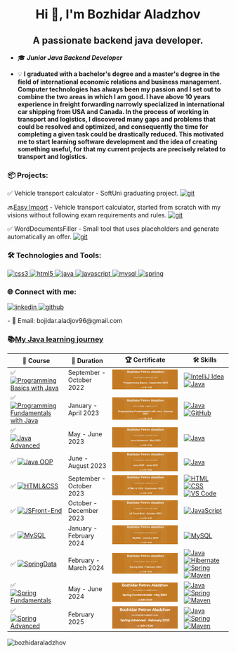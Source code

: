 <h1 align="center">Hi 👋, I'm Bozhidar Aladzhov</h1>
<h2 align="center">A passionate backend java developer.</h2>


- 🎓 ***Junior Java Backend Developer***
  
- 💡 **I graduated with a bachelor's degree and a master's degree in the field of international economic relations and business management. Computer technologies has always been my passion and I set out to combine the two areas in which I am good. I have above 10 years experience in freight forwarding narrowly specialized in international car shipping from USA and Canada. In the process of working in transport and logistics, I discovered many gaps and problems that could be resolved and optimized, and consequently the time for completing a given task could be drastically reduced. This motivated me to start learning software development and the idea of creating something useful, for that my current projects are precisely related to transport and logistics.**

<h3 align="left">📦 Projects:</h3>
<p align="left">✅ Vehicle transport calculator - SoftUni graduating project. <a href="https://github.com/BozhidarAladzhov/Vehicle-transport-calculator" target="_blank" rel="noreferrer"> <img src="https://skillicons.dev/icons?i=git" alt="git" width="30" height="30"/></a>
<p align="left">🔜<a href = "http://91.99.25.209:8080/">Easy Import</a> - Vehicle transport calculator, started from scratch with my visions without following exam requirements and rules. <a href="https://github.com/BozhidarAladzhov/EasyImport" target="_blank" rel="noreferrer"> <img src="https://skillicons.dev/icons?i=git" alt="git" width="30" height="30"/></a>
<p align="left">✅ WordDocumentsFiller</a> - Small tool that uses placeholders and generate automatically an offer. <a href="https://github.com/BozhidarAladzhov/WordDocumentsFiller" target="_blank" rel="noreferrer"> <img src="https://skillicons.dev/icons?i=git" alt="git" width="30" height="30"/></a>


<span> </span>


<h3 align="left">🛠️ Technologies and Tools:</h3>
<p align="left"> <a href="https://www.w3schools.com/css/" target="_blank" rel="noreferrer"> <img src="https://skillicons.dev/icons?i=css" alt="css3" width="40" height="40"/> </a> <a href="https://www.w3schools.com/Html/" target="_blank" rel="noreferrer"> <img src="https://skillicons.dev/icons?i=html" alt="html5" width="40" height="40"/> </a> <a href="https://www.java.com" target="_blank" rel="noreferrer"> <img src="https://skillicons.dev/icons?i=java" alt="java" width="40" height="40"/> </a> <a href="https://developer.mozilla.org/en-US/docs/Web/JavaScript" target="_blank" rel="noreferrer"> <img src="https://skillicons.dev/icons?i=javascript" alt="javascript" width="40" height="40"/> </a> <a href="https://www.mysql.com/" target="_blank" rel="noreferrer"> <img src="https://skillicons.dev/icons?i=mysql" alt="mysql" width="40" height="40"/> </a> <a href="https://spring.io/" target="_blank" rel="noreferrer"> <img src="https://skillicons.dev/icons?i=spring" alt="spring" width="40" height="40"/> </a> </p>

<p align="left">

<h3 align="left">🌐 Connect with me:</h3>
<p align="left"> <a href="https://www.linkedin.com/in/bozhidar-aladzhov-90003b186/" target="_blank" rel="noreferrer"> <img src="https://skillicons.dev/icons?i=linkedin" alt="linkedin" width="40" height="40"/> </a>
<a href="https://github.com/BozhidarAladzhov" target="_blank" rel="noreferrer"> <img src="https://skillicons.dev/icons?i=git" alt="github" width="40" height="40"/> </a></p>
- 📧 Email: bojidar.aladjov96@gmail.com

<p align="left">


### 📚[My Java learning journey](https://softuni.bg/curriculum)
| 🧾 Course | 📅 Duration | 🏆 Certificate | 🛠️ Skills | 
|--------|----|----|-----|
|✅  <a href="https://softuni.bg/trainings/3868/programming-basics-with-java-september-2022" rel="nofollow"><img src="https://user-images.githubusercontent.com/101351760/225559811-ed4dc164-5dbf-42dd-aa09-3bca9bf4d1ec.png" alt="Programming Basics with Java"> </a>  | September - October 2022 | <a href="https://softuni.bg/certificates/details/143354/08db27ac" rel="nofollow"><img src="https://raw.githubusercontent.com/BozhidarAladzhov/BozhidarAladzhov/main/basics%20result.png" alt="Programming Basics with Java"> </a> |  [![IntelliJ Idea](https://skillicons.dev/icons?i=idea&theme=light)](https://www.jetbrains.com/idea/) [![Java](https://skillicons.dev/icons?i=java&theme=light)](https://www.java.com/en/) |
|✅  <a href="https://softuni.bg/trainings/3951/programming-fundamentals-with-java-january-2023" rel="nofollow"><img src="https://user-images.githubusercontent.com/101351760/229783981-48f70750-813a-46f6-8b24-d64cbb6cbd57.png" alt="Programming Fundamentals with Java"></a>| January - April 2023 | <a href="https://softuni.bg/certificates/details/169243/27c1b69d" rel="nofollow"><img src="https://raw.githubusercontent.com/BozhidarAladzhov/BozhidarAladzhov/main/fundamentals%20result.png" alt="Programming Fundamentals with Java"></a> | [![Java](https://skillicons.dev/icons?i=java&theme=light)](https://www.java.com/en/) [![GitHub](https://skillicons.dev/icons?i=github&theme=light)](https://github.com/) |
|✅ <a href="https://softuni.bg/trainings/4100/java-advanced-may-2023" rel="nofollow"><img src="https://softuni.bg/files/courses/Java_Advanced1234.jpg" alt="Java Advanced"></a>| May - June 2023 | <a href="https://softuni.bg/certificates/details/174522/267a35ba" rel="nofollow"><img src="https://raw.githubusercontent.com/BozhidarAladzhov/BozhidarAladzhov/main/java%20advanced%20result.png" alt="Java Advanced"></a> | [![Java](https://skillicons.dev/icons?i=java&theme=light)](https://www.java.com/en/) |
|✅ <a href="https://softuni.bg/trainings/4101/java-oop-june-2023" rel="nofollow"><img src="https://softuni.bg/Files/Courses/java_oop12.jpg" alt="Java OOP"></a>| June - August 2023 | <a href="https://softuni.bg/certificates/details/181411/36d8a0ee" rel="nofollow"><img src="https://raw.githubusercontent.com/BozhidarAladzhov/BozhidarAladzhov/main/java%20oop%20result.png" alt="Java OOP"></a>| [![Java](https://skillicons.dev/icons?i=java&theme=light)](https://www.java.com/en/) |
|✅ <a href="https://softuni.bg/trainings/4239/html-and-css-september-2023" rel="nofollow"><img src="https://softuni.bg/files/courses/html_css12.jpg" alt="HTML&CSS"></a>| September - October 2023 | <a href="https://softuni.bg/certificates/details/190683/15f929a6" rel="nofollow"><img src="https://raw.githubusercontent.com/BozhidarAladzhov/BozhidarAladzhov/main/html%20css%20result.png"></a> | [![HTML](https://skillicons.dev/icons?i=html&theme=light)](https://en.wikipedia.org/wiki/HTML) [![CSS](https://skillicons.dev/icons?i=css&theme=light)](https://en.wikipedia.org/wiki/CSS) [![VS Code](https://skillicons.dev/icons?i=vscode&theme=light)](https://code.visualstudio.com/) |
|✅ <a href="https://softuni.bg/trainings/4240/js-front-end-october-2023" rel="nofollow"><img src="https://softuni.bg/Files/Courses/JSFront-EnD1.png" alt="JSFront-End"></a>| October - December 2023 | <a href="https://softuni.bg/certificates/details/199100/3ad1bf7d" rel="nofollow"><img src="https://raw.githubusercontent.com/BozhidarAladzhov/BozhidarAladzhov/main/JS%20Front%20end%20result.png" alt="JSFront-End"></a> |[![JavaScript](https://skillicons.dev/icons?i=js&theme=light)](https://developer.mozilla.org/en-US/docs/Web/JavaScript) |
|✅ <a href="https://softuni.bg/trainings/4365/mysql-january-2024" rel="nofollow"><img src="https://softuni.bg/files/courses/mysql123.jpg" alt="MySQL"></a>| January - February 2024 | <a href="https://softuni.bg/certificates/details/202716/cd52b380" rel="nofollow"><img src="https://raw.githubusercontent.com/BozhidarAladzhov/BozhidarAladzhov/main/Mysql%20result.png" alt="MySQL"></a> | [![MySQL](https://skillicons.dev/icons?i=mysql&theme=light)](https://www.mysql.com/) |
|✅ <a href="https://softuni.bg/trainings/4366/spring-data-february-2024" rel="nofollow"><img src="https://softuni.bg/Files/Courses/14.06springdata_.png" alt="SpringData"></a>| February - March 2024 | <a href="https://softuni.bg/certificates/details/209298/0e16cc88" rel="nofollow"><img src="https://raw.githubusercontent.com/BozhidarAladzhov/BozhidarAladzhov/main/Springa%20data%20result.png" alt="SpringData"></a>| [![Java](https://skillicons.dev/icons?i=java&theme=light)](https://www.java.com/en/) [![Hibernate](https://skillicons.dev/icons?i=hibernate&theme=light)](https://hibernate.org/) [![Spring](https://skillicons.dev/icons?i=spring&theme=light)](https://spring.io/) [![Maven](https://skillicons.dev/icons?i=maven&theme=light)](https://maven.apache.org/) |
|✅ <a href="https://softuni.bg/trainings/4530/spring-fundamentals-may-2024" rel="nofollow"><img src="https://softuni.bg/Files/Courses/spring-fund-course-pic.jpg" alt="Spring Fundamentals"></a>| May - June 2024  | <a href="https://softuni.bg/certificates/details/219281/1a2c3077" rel="nofollow"><img src="https://github.com/BozhidarAladzhov/BozhidarAladzhov/blob/main/Spring%20Fundamentals%20results.png" alt="Spring Fundamentals"></a>|  [![Java](https://skillicons.dev/icons?i=java&theme=light)](https://www.java.com/en/) [![Spring](https://skillicons.dev/icons?i=spring&theme=light)](https://spring.io/) [![Maven](https://skillicons.dev/icons?i=maven&theme=light)](https://maven.apache.org/) |
|✅ <a href="https://softuni.bg/trainings/4532/spring-advanced-june-2024" rel="nofollow"><img src="https://softuni.bg/files/courses/spring-data-course-pic-new.jpg" alt="Spring Advanced"></a>| February 2025  | <a href="https://softuni.bg/certificates/details/241992/11e8cbce" rel="nofollow"><img src="https://github.com/BozhidarAladzhov/BozhidarAladzhov/blob/main/spring%20advanced.png" alt="Spring Advanced"></a>  |  [![Java](https://skillicons.dev/icons?i=java&theme=light)](https://www.java.com/en/) [![Spring](https://skillicons.dev/icons?i=spring&theme=light)](https://spring.io/) [![Maven](https://skillicons.dev/icons?i=maven&theme=light)](https://maven.apache.org/) |

<p><img align="center" src="https://github-readme-stats.vercel.app/api/top-langs?username=bozhidaraladzhov&show_icons=true&locale=en&layout=compact" alt="bozhidaraladzhov" /></p>
